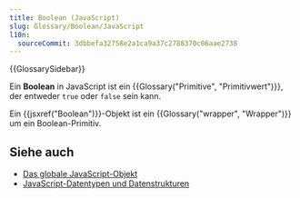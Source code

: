 ```yaml
---
title: Boolean (JavaScript)
slug: Glossary/Boolean/JavaScript
l10n:
  sourceCommit: 3dbbefa32758e2a1ca9a37c2788370c06aae2738
---
```


{{GlossarySidebar}}

Ein **Boolean** in JavaScript ist ein {{Glossary("Primitive", "Primitivwert")}}, der entweder `true` oder `false` sein kann.

Ein {{jsxref("Boolean")}}-Objekt ist ein {{Glossary("wrapper", "Wrapper")}} um ein Boolean-Primitiv.

## Siehe auch

- [Das globale JavaScript-Objekt](/de/docs/Web/JavaScript/Reference/Global_Objects/Boolean)
- [JavaScript-Datentypen und Datenstrukturen](/de/docs/Web/JavaScript/Guide/Data_structures)
